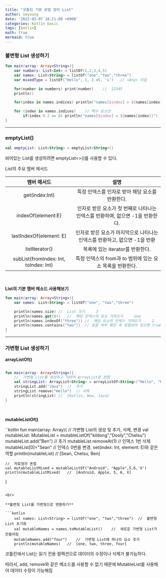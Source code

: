 ```yaml
---
title: "코틀린 기본 문법 정리 List"
author: seyoung
date: '2022-03-07 18:21:00 +0900'
categories: Kotlin basic
tags: [kotlin]
math: true
mermaid: true
---
```


 ### 불변형 List 생성하기

```kotlin
fun main(array: Array<String>){
    var numbers: List<Int> = listOf(1,2,3,4,5)
    var names: List<String> = listOf("one","two","three")
    var mixedType = listOf("Hello", 1, 2.45, 's')   // <Any> 타입

    for(number in numbers) print(number)    //  12345
    println()

    for(index in names.indices) println("names[$index] = ${names[index]}")  // names[0] = one

    for (index in names.indices)    // 짝수 요소만
        if(index % 2 == 0) println("names[$index] = ${names[index]}")
}
```
---
### emptyList()

```kotlin
val emptyList: List<String> = emptyList<String>()
```

비어있는 List를 생성하려면 emptyList<>()를 사용할 수 있다.

List의 주요 멤버 메서드

|멤버 메서드 | 설명 |
|:--:|:--:|
|get(index:Int)  |특정 인덱스를 인자로 받아 해당 요소를 반환한다.|
|indexOf(element:E)| 인자로 받은 요소가 첫 번째로 나타나는 인덱스를 반환하며, 없으면 -1을 반환한다.|
|lastIndexOf(element: E)| 인자로 받은 요소가 마지막으로 나타나는 인덱스를 반환하고, 없으면 -1을 반환|
|listIterator()| 목록에 있는 iterator를 반환한다.|
|subList(fromIndex: Int, toIndex: Int)| 특정 인덱스의 from과 to 범위에 있는 요소 목록을 반환한다.|

<br>

**List의 기본 멤버 메소드 사용해보기**

```kotlin
fun main(array: Array<String>){
    var names: List<String> = listOf("one", "two","three")

    println(names.size) //  List 크기     3
    println(names.get(0))   //  해당 인덱스의 요소 가져오기     one
    println(names.indexOf("three")) //  해당 요소의 인덱스 가져오기     2
    println(names.contains("two"))  // 포함 여부 확인 후 포함되어 있으면 true 반환      true
}
```

---

### 가변형 List 생성하기

**arrayListOf()**

```kotlin

fun main(array: Array<String>){
    //  가변형 List를 생성하고 자바의 ArrayList로 반환
    val stringList: ArrayList<String> = arrayListOf<String>("Hello", "Kotlin", "Wow")
    stringList.add("Java")  //  추가
    stringList.remove("Hello")  // 삭제
    println(stringList) //  [Kotlin, Wow, Java]
}
```

<br>

**mutableListOf()**

``kotlin
fun main(array: Array<String>){
    //  가변형 List의 생성 및 추가, 삭제, 변경
    val mutableList: MutableList<String> = mutableListOf<String>("kildong","Dooly","Chelsu")
    mutableList.add("Ben")  //  추가
    mutableList.removeAt(1) //  인덱스 1번 삭제
    mutableList[0]="Sean"   //  인덱스 0번을 변경, set(index: Int, element: E)와 같은 역할
    println(mutableList)    //  [Sean, Chelsu, Ben]

    //  자료형의 혼합
    val mutableListMixed = mutableListOf("Android", "Apple",5,6,'X')
    println(mutableListMixed)   //  [Android, Apple, 5, 6, X]
}
```

<br>

**불변형 List를 가변형으로 변환하기**

```kotlin
    val names: List<String> = listOf("one", "two","three")  //  불변형 List 초기화
    val mutableNames = names.toMutableList()    //  새로운 가변형 List가 만들어짐
    mutableNames.add("four")    //  가변형 List에 하나의 요소 추가
    println(mutableNames)   //  [one, two, three, four]
```

코틀린에서 List는 읽기 전용 컬렉션으로 데이터의 수정이나 삭제가 불가능하다.

따라서, add, remove와 같은 메소드를 사용할 수 없기 때문에 MutableList를 사용해야 데이터 수정이 가능해짐